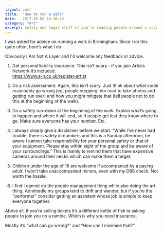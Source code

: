 ```yaml
---
layout: post
title:  "How to run a walk"
date:   2017-09-02 14:38:42
category: "Art"
excerpt: Safety and legal stuff if you're leading people around a city. 
---
```


I was asked for advice on running a walk in Birmingham. Since I do this quite often, here's what I do. 

Obviously I Am Not A Layer and I'd welcome any feedback or advice. 

1) Get personal liability insurance. This isn’t scary - if you join Artists Network it’s included.   
https://www.a-n.co.uk/register-artist

2) Do a risk assessment. Again, this isn’t scary. Just think about what could reasonably go wrong (eg, people stepping into road to take photos and getting run over) and how you might mitigate that (tell people not to do this at the beginning of the walk). 

3) Do a safety run-down at the beginning of the walk. Explain what’s going to happen and where it will end, so if people get lost they know where to go. Make sure everyone has your number. Etc.

4) I always clearly give a disclaimer before we start. “While I’ve never had trouble, there is safely in numbers and this is a Sunday afternoon, be aware I cannot take responsibility for your personal safety or that of your equipment. Please stay within sight of the group and be aware of your surroundings.” This is mainly to remind them that have expensive cameras around their necks which can make them a target.

5) Children under the age of 16 are welcome if accompanied by a paying adult. I won’t take unaccompanied minors, even with my DBS check. Not worth the hassle. 

6) I find I cannot do the people management thing while also doing the art thing. Admittedly my groups tend to drift and wander, but if you’re the "performer" consider getting an assistant whose job is simple to keep everyone together. 

Above all, if you’re selling tickets it’s a different kettle of fish to asking people to join you on a ramble. Which is why you need insurance. 

Mostly it’s “what can go wrong?” and “How can I minimise that?”
